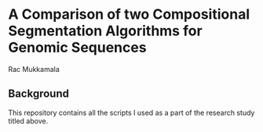 #  A Comparison of two Compositional Segmentation Algorithms for Genomic Sequences
Rac Mukkamala

## Background
This repository contains all the scripts I used as a part of the research study titled above.
